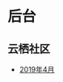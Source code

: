 # 后台
## 云栖社区
- [2019年4月](https://mp.weixin.qq.com/s?__biz=MzI0NTE4NjA0OQ==&mid=2658360491&idx=1&sn=fcbd961927e626035aa40aada63bf98d)
